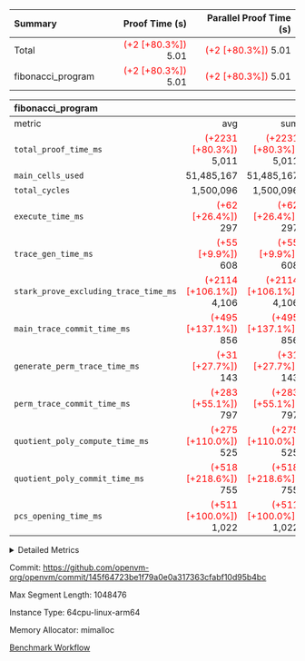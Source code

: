 | Summary | Proof Time (s) | Parallel Proof Time (s) |
|:---|---:|---:|
| Total | <span style='color: red'>(+2 [+80.3%])</span> 5.01 | <span style='color: red'>(+2 [+80.3%])</span> 5.01 |
| fibonacci_program | <span style='color: red'>(+2 [+80.3%])</span> 5.01 | <span style='color: red'>(+2 [+80.3%])</span> 5.01 |


| fibonacci_program |||||
|:---|---:|---:|---:|---:|
|metric|avg|sum|max|min|
| `total_proof_time_ms ` | <span style='color: red'>(+2231 [+80.3%])</span> 5,011 | <span style='color: red'>(+2231 [+80.3%])</span> 5,011 | <span style='color: red'>(+2231 [+80.3%])</span> 5,011 | <span style='color: red'>(+2231 [+80.3%])</span> 5,011 |
| `main_cells_used     ` |  51,485,167 |  51,485,167 |  51,485,167 |  51,485,167 |
| `total_cycles        ` |  1,500,096 |  1,500,096 |  1,500,096 |  1,500,096 |
| `execute_time_ms     ` | <span style='color: red'>(+62 [+26.4%])</span> 297 | <span style='color: red'>(+62 [+26.4%])</span> 297 | <span style='color: red'>(+62 [+26.4%])</span> 297 | <span style='color: red'>(+62 [+26.4%])</span> 297 |
| `trace_gen_time_ms   ` | <span style='color: red'>(+55 [+9.9%])</span> 608 | <span style='color: red'>(+55 [+9.9%])</span> 608 | <span style='color: red'>(+55 [+9.9%])</span> 608 | <span style='color: red'>(+55 [+9.9%])</span> 608 |
| `stark_prove_excluding_trace_time_ms` | <span style='color: red'>(+2114 [+106.1%])</span> 4,106 | <span style='color: red'>(+2114 [+106.1%])</span> 4,106 | <span style='color: red'>(+2114 [+106.1%])</span> 4,106 | <span style='color: red'>(+2114 [+106.1%])</span> 4,106 |
| `main_trace_commit_time_ms` | <span style='color: red'>(+495 [+137.1%])</span> 856 | <span style='color: red'>(+495 [+137.1%])</span> 856 | <span style='color: red'>(+495 [+137.1%])</span> 856 | <span style='color: red'>(+495 [+137.1%])</span> 856 |
| `generate_perm_trace_time_ms` | <span style='color: red'>(+31 [+27.7%])</span> 143 | <span style='color: red'>(+31 [+27.7%])</span> 143 | <span style='color: red'>(+31 [+27.7%])</span> 143 | <span style='color: red'>(+31 [+27.7%])</span> 143 |
| `perm_trace_commit_time_ms` | <span style='color: red'>(+283 [+55.1%])</span> 797 | <span style='color: red'>(+283 [+55.1%])</span> 797 | <span style='color: red'>(+283 [+55.1%])</span> 797 | <span style='color: red'>(+283 [+55.1%])</span> 797 |
| `quotient_poly_compute_time_ms` | <span style='color: red'>(+275 [+110.0%])</span> 525 | <span style='color: red'>(+275 [+110.0%])</span> 525 | <span style='color: red'>(+275 [+110.0%])</span> 525 | <span style='color: red'>(+275 [+110.0%])</span> 525 |
| `quotient_poly_commit_time_ms` | <span style='color: red'>(+518 [+218.6%])</span> 755 | <span style='color: red'>(+518 [+218.6%])</span> 755 | <span style='color: red'>(+518 [+218.6%])</span> 755 | <span style='color: red'>(+518 [+218.6%])</span> 755 |
| `pcs_opening_time_ms ` | <span style='color: red'>(+511 [+100.0%])</span> 1,022 | <span style='color: red'>(+511 [+100.0%])</span> 1,022 | <span style='color: red'>(+511 [+100.0%])</span> 1,022 | <span style='color: red'>(+511 [+100.0%])</span> 1,022 |



<details>
<summary>Detailed Metrics</summary>

| group | num_segments | keygen_time_ms | commit_exe_time_ms |
| --- | --- | --- | --- |
| fibonacci_program | 1 | 408 | 5 | 

| group | air_name | quotient_deg | interactions | constraints |
| --- | --- | --- | --- | --- |
| fibonacci_program | AccessAdapterAir<16> | 4 | 5 | 11 | 
| fibonacci_program | AccessAdapterAir<2> | 4 | 5 | 11 | 
| fibonacci_program | AccessAdapterAir<32> | 4 | 5 | 11 | 
| fibonacci_program | AccessAdapterAir<4> | 4 | 5 | 11 | 
| fibonacci_program | AccessAdapterAir<64> | 4 | 5 | 11 | 
| fibonacci_program | AccessAdapterAir<8> | 4 | 5 | 11 | 
| fibonacci_program | BitwiseOperationLookupAir<8> | 2 | 2 | 4 | 
| fibonacci_program | MemoryMerkleAir<8> | 4 | 4 | 38 | 
| fibonacci_program | PersistentBoundaryAir<8> | 4 | 3 | 5 | 
| fibonacci_program | PhantomAir | 4 | 3 | 4 | 
| fibonacci_program | Poseidon2PeripheryAir<BabyBearParameters>, 1> | 2 | 1 | 286 | 
| fibonacci_program | ProgramAir | 1 | 1 | 4 | 
| fibonacci_program | RangeTupleCheckerAir<2> | 1 | 1 | 4 | 
| fibonacci_program | Rv32HintStoreAir | 4 | 18 | 23 | 
| fibonacci_program | VariableRangeCheckerAir | 1 | 1 | 4 | 
| fibonacci_program | VmAirWrapper<Rv32BaseAluAdapterAir, BaseAluCoreAir<4, 8> | 4 | 20 | 31 | 
| fibonacci_program | VmAirWrapper<Rv32BaseAluAdapterAir, LessThanCoreAir<4, 8> | 4 | 18 | 36 | 
| fibonacci_program | VmAirWrapper<Rv32BaseAluAdapterAir, ShiftCoreAir<4, 8> | 4 | 24 | 85 | 
| fibonacci_program | VmAirWrapper<Rv32BranchAdapterAir, BranchEqualCoreAir<4> | 4 | 11 | 17 | 
| fibonacci_program | VmAirWrapper<Rv32BranchAdapterAir, BranchLessThanCoreAir<4, 8> | 4 | 13 | 32 | 
| fibonacci_program | VmAirWrapper<Rv32CondRdWriteAdapterAir, Rv32JalLuiCoreAir> | 4 | 10 | 15 | 
| fibonacci_program | VmAirWrapper<Rv32JalrAdapterAir, Rv32JalrCoreAir> | 4 | 16 | 16 | 
| fibonacci_program | VmAirWrapper<Rv32LoadStoreAdapterAir, LoadSignExtendCoreAir<4, 8> | 4 | 18 | 27 | 
| fibonacci_program | VmAirWrapper<Rv32LoadStoreAdapterAir, LoadStoreCoreAir<4> | 4 | 17 | 34 | 
| fibonacci_program | VmAirWrapper<Rv32MultAdapterAir, DivRemCoreAir<4, 8> | 4 | 25 | 76 | 
| fibonacci_program | VmAirWrapper<Rv32MultAdapterAir, MulHCoreAir<4, 8> | 4 | 24 | 23 | 
| fibonacci_program | VmAirWrapper<Rv32MultAdapterAir, MultiplicationCoreAir<4, 8> | 4 | 19 | 13 | 
| fibonacci_program | VmAirWrapper<Rv32RdWriteAdapterAir, Rv32AuipcCoreAir> | 4 | 12 | 11 | 
| fibonacci_program | VmConnectorAir | 4 | 5 | 9 | 

| group | air_name | segment | rows | prep_cols | perm_cols | main_cols | cells |
| --- | --- | --- | --- | --- | --- | --- | --- |
| fibonacci_program | AccessAdapterAir<8> | 0 | 32 |  | 12 | 17 | 928 | 
| fibonacci_program | BitwiseOperationLookupAir<8> | 0 | 65,536 | 3 | 8 | 2 | 655,360 | 
| fibonacci_program | MemoryMerkleAir<8> | 0 | 256 |  | 12 | 32 | 11,264 | 
| fibonacci_program | PersistentBoundaryAir<8> | 0 | 32 |  | 8 | 20 | 896 | 
| fibonacci_program | PhantomAir | 0 | 1 |  | 8 | 6 | 14 | 
| fibonacci_program | Poseidon2PeripheryAir<BabyBearParameters>, 1> | 0 | 256 |  | 8 | 300 | 78,848 | 
| fibonacci_program | ProgramAir | 0 | 4,096 |  | 8 | 10 | 73,728 | 
| fibonacci_program | RangeTupleCheckerAir<2> | 0 | 524,288 | 2 | 8 | 1 | 4,718,592 | 
| fibonacci_program | Rv32HintStoreAir | 0 | 4 |  | 24 | 32 | 224 | 
| fibonacci_program | VariableRangeCheckerAir | 0 | 262,144 | 2 | 8 | 1 | 2,359,296 | 
| fibonacci_program | VmAirWrapper<Rv32BaseAluAdapterAir, BaseAluCoreAir<4, 8> | 0 | 1,048,576 |  | 28 | 36 | 67,108,864 | 
| fibonacci_program | VmAirWrapper<Rv32BaseAluAdapterAir, LessThanCoreAir<4, 8> | 0 | 524,288 |  | 24 | 37 | 31,981,568 | 
| fibonacci_program | VmAirWrapper<Rv32BranchAdapterAir, BranchEqualCoreAir<4> | 0 | 262,144 |  | 16 | 26 | 11,010,048 | 
| fibonacci_program | VmAirWrapper<Rv32BranchAdapterAir, BranchLessThanCoreAir<4, 8> | 0 | 8 |  | 20 | 32 | 416 | 
| fibonacci_program | VmAirWrapper<Rv32CondRdWriteAdapterAir, Rv32JalLuiCoreAir> | 0 | 131,072 |  | 16 | 18 | 4,456,448 | 
| fibonacci_program | VmAirWrapper<Rv32JalrAdapterAir, Rv32JalrCoreAir> | 0 | 16 |  | 20 | 28 | 768 | 
| fibonacci_program | VmAirWrapper<Rv32LoadStoreAdapterAir, LoadStoreCoreAir<4> | 0 | 16 |  | 28 | 41 | 1,104 | 
| fibonacci_program | VmAirWrapper<Rv32RdWriteAdapterAir, Rv32AuipcCoreAir> | 0 | 8 |  | 16 | 20 | 288 | 
| fibonacci_program | VmConnectorAir | 0 | 2 | 1 | 12 | 5 | 34 | 

| group | segment | trace_gen_time_ms | total_proof_time_ms | total_cycles | total_cells | stark_prove_excluding_trace_time_ms | quotient_poly_compute_time_ms | quotient_poly_commit_time_ms | perm_trace_commit_time_ms | pcs_opening_time_ms | main_trace_commit_time_ms | main_cells_used | generate_perm_trace_time_ms | execute_time_ms |
| --- | --- | --- | --- | --- | --- | --- | --- | --- | --- | --- | --- | --- | --- | --- |
| fibonacci_program | 0 | 608 | 5,011 | 1,500,096 | 122,458,688 | 4,106 | 525 | 755 | 797 | 1,022 | 856 | 51,485,167 | 143 | 297 | 

</details>


Commit: https://github.com/openvm-org/openvm/commit/145f64723be1f79a0e0a317363cfabf10d95b4bc

Max Segment Length: 1048476

Instance Type: 64cpu-linux-arm64

Memory Allocator: mimalloc

[Benchmark Workflow](https://github.com/openvm-org/openvm/actions/runs/13824085414)
